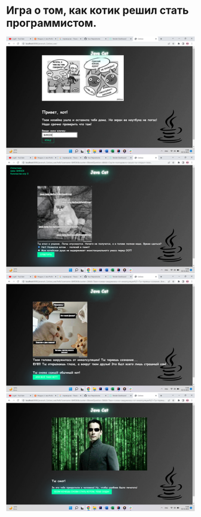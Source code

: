# Игра о том, как котик решил стать программистом.
![](src/main/resources/imgReadMe/start.png)
![](src/main/resources/imgReadMe/sadCat.png)
![](src/main/resources/imgReadMe/cats.png)
![](src/main/resources/imgReadMe/neo.png)